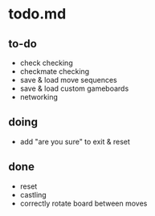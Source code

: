 # todo.md
## to-do
- check checking
- checkmate checking
- save & load move sequences
- save & load custom gameboards
- networking
## doing
- add "are you sure" to exit & reset
## done
- reset
- castling
- correctly rotate board between moves
